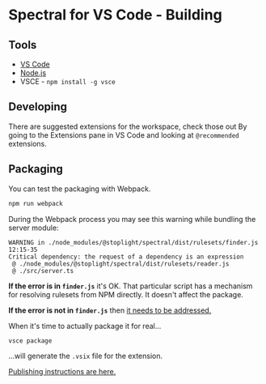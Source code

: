 # Spectral for VS Code - Building

## Tools

- [VS Code](https://code.visualstudio.com/)
- [Node.js](https://nodejs.org/)
- VSCE - `npm install -g vsce`

## Developing

There are suggested extensions for the workspace, check those out By going to the Extensions pane in VS Code and looking at `@recommended` extensions.

## Packaging

You can test the packaging with Webpack.

```powershell
npm run webpack
```

During the Webpack process you may see this warning while bundling the server module:

```text
WARNING in ./node_modules/@stoplight/spectral/dist/rulesets/finder.js 12:15-35
Critical dependency: the request of a dependency is an expression
 @ ./node_modules/@stoplight/spectral/dist/rulesets/reader.js
 @ ./src/server.ts
```

**If the error is in `finder.js`** it's OK. That particular script has a mechanism for resolving rulesets from NPM directly. It doesn't affect the package.

**If the error is not in `finder.js`** then [it needs to be addressed.](https://code.visualstudio.com/api/working-with-extensions/bundling-extension#webpack-critical-dependencies)

When it's time to actually package it for real...

```powershell
vsce package
```

...will generate the `.vsix` file for the extension.

[Publishing instructions are here.](https://code.visualstudio.com/api/working-with-extensions/publishing-extension)

